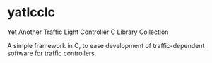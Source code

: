 # yatlcclc
Yet Another Traffic Light Controller C Library Collection

A simple framework in C, to ease development of traffic-dependent software for traffic controllers.
